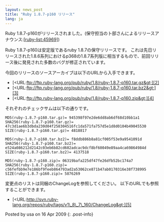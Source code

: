 ```yaml
---
layout: news_post
title: "Ruby 1.8.7-p160 リリース"
lang: ja
---
```


Ruby
1.8.7-p160がリリースされました。(保守担当の卜部さんによるリリースアナウンス:[\[ruby-list:45969\]][1])

Ruby 1.8.7-p160は安定版であるruby 1.8.7の保守リリースです。
これは先日リリースされた1.8.6系列におけるp368の1.8.7系列版に相当するもので、前回リリース後に発見された多数のバグが修正されています。

今回のリリースのソースアーカイブは以下のURLから入手できます。

* [&lt;URL:ftp://ftp.ruby-lang.org/pub/ruby/1.8/ruby-1.8.7-p160.tar.gz&gt;][2]
* [&lt;URL:ftp://ftp.ruby-lang.org/pub/ruby/1.8/ruby-1.8.7-p160.tar.bz2&gt;][3]
* [&lt;URL:ftp://ftp.ruby-lang.org/pub/ruby/1.8/ruby-1.8.7-p160.zip&gt;][4]

それぞれのチェックサムは以下の通りです。

    MD5(ruby-1.8.7-p160.tar.gz)= 945398f97e2de6dd8ab6df68d10bb1a1
    SHA256(ruby-1.8.7-p160.tar.gz)= 47c3d1ae6b3dbda230d04f258304516fc1da571fa757d5e1d8d0104b49045530
    SIZE(ruby-1.8.7-p160.tar.gz)= 4818817
    
    MD5(ruby-1.8.7-p160.tar.bz2)= f8ddb886b8a81cf005f53e9a9541091d
    SHA256(ruby-1.8.7-p160.tar.bz2)= e524a086212d2142c03eb6b82cd602adcac9dcf8bf60049e89aa4ca69864984d
    SIZE(ruby-1.8.7-p160.tar.bz2)= 4137518
    
    MD5(ruby-1.8.7-p160.zip)= 06319bafa225df47fe26dfb52bc174a7
    SHA256(ruby-1.8.7-p160.zip)= c56fefbb9e7e186bf9feeb864793ad2a53062ce871b47ab0170316e38f738995
    SIZE(ruby-1.8.7-p160.zip)= 5876269

変更点のリストは同梱のChangeLogを参照してください。 以下のURLでも参照することができます。

* [&lt;URL:http://svn.ruby-lang.org/repos/ruby/tags/v1\_8\_7\_160/ChangeLog&gt;][5]

Posted by usa on 16 Apr 2009
{: .post-info}



[1]: http://blade.nagaokaut.ac.jp/cgi-bin/scat.rb/ruby/ruby-list/45969 
[2]: ftp://ftp.ruby-lang.org/pub/ruby/1.8/ruby-1.8.7-p160.tar.gz 
[3]: ftp://ftp.ruby-lang.org/pub/ruby/1.8/ruby-1.8.7-p160.tar.bz2 
[4]: ftp://ftp.ruby-lang.org/pub/ruby/1.8/ruby-1.8.7-p160.zip 
[5]: http://svn.ruby-lang.org/repos/ruby/tags/v1_8_7_160/ChangeLog 
